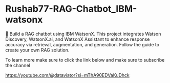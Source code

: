 # Rushab77-RAG-Chatbot_IBM-watsonx
🚀 Build a RAG chatbot using IBM WatsonX. This project integrates Watson Discovery, WatsonX.ai, and WatsonX Assistant to enhance response accuracy via retrieval, augmentation, and generation. Follow the guide to create your own RAG solution. 

To learn more make sure to click the link below and make sure to subscribe the channel

https://youtube.com/@dataviator?si=mThA90EDVaKuDhck
